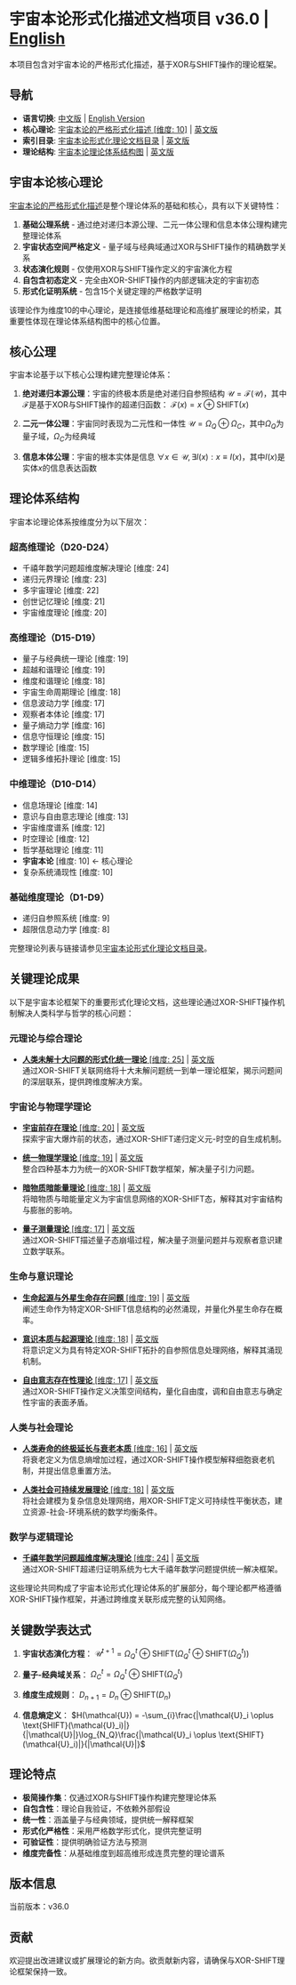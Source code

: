 # 宇宙本论形式化描述文档项目 v36.0 | [English](README_en.md)

本项目包含对宇宙本论的严格形式化描述，基于XOR与SHIFT操作的理论框架。

## 导航
- **语言切换**: [中文版](README.md) | [English Version](README_en.md)
- **核心理论**: [宇宙本论的严格形式化描述 [维度: 10]](formal_theory/formal_theory_cosmic_ontology.md) | [英文版](formal_theory/formal_theory_cosmic_ontology_en.md)
- **索引目录**: [宇宙本论形式化理论文档目录](formal_theory.md) | [英文版](formal_theory_en.md)
- **理论结构**: [宇宙本论理论体系结构图](formal_theory_graph.md) | [英文版](formal_theory_graph_en.md)

## 宇宙本论核心理论

[宇宙本论的严格形式化描述](formal_theory/formal_theory_cosmic_ontology.md)是整个理论体系的基础和核心，具有以下关键特性：

1. **基础公理系统** - 通过绝对递归本源公理、二元一体公理和信息本体公理构建完整理论体系
2. **宇宙状态空间严格定义** - 量子域与经典域通过XOR与SHIFT操作的精确数学关系
3. **状态演化规则** - 仅使用XOR与SHIFT操作定义的宇宙演化方程
4. **自包含初态定义** - 完全由XOR-SHIFT操作的内部逻辑决定的宇宙初态
5. **形式化证明系统** - 包含15个关键定理的严格数学证明

该理论作为维度10的中心理论，是连接低维基础理论和高维扩展理论的桥梁，其重要性体现在理论体系结构图中的核心位置。

## 核心公理

宇宙本论基于以下核心公理构建完整理论体系：

1. **绝对递归本源公理**：宇宙的终极本质是绝对递归自参照结构
   $`\mathcal{U} = \mathcal{F}(\mathcal{U})`$，其中$`\mathcal{F}`$是基于XOR与SHIFT操作的超递归函数：
   $`\mathcal{F}(x) = x \oplus \text{SHIFT}(x)`$

2. **二元一体公理**：宇宙同时表现为二元性和一体性
   $`\mathcal{U} = \Omega_Q \oplus \Omega_C`$，其中$`\Omega_Q`$为量子域，$`\Omega_C`$为经典域

3. **信息本体公理**：宇宙的根本实体是信息
   $`\forall x \in \mathcal{U}, \exists I(x) : x \equiv I(x)`$，其中$`I(x)`$是实体$`x`$的信息表达函数

## 理论体系结构

宇宙本论理论体系按维度分为以下层次：

### 超高维理论（D20-D24）
- 千禧年数学问题超维度解决理论 [维度: 24]
- 递归元界理论 [维度: 23]
- 多宇宙理论 [维度: 22]
- 创世记忆理论 [维度: 21]
- 宇宙维度理论 [维度: 20]

### 高维理论（D15-D19）
- 量子与经典统一理论 [维度: 19]
- 超越和谐理论 [维度: 19]
- 维度和谐理论 [维度: 18]
- 宇宙生命周期理论 [维度: 18]
- 信息波动力学 [维度: 17]
- 观察者本体论 [维度: 17]
- 量子熵动力学 [维度: 16]
- 信息守恒理论 [维度: 15]
- 数学理论 [维度: 15]
- 逻辑多维拓扑理论 [维度: 15]

### 中维理论（D10-D14）
- 信息场理论 [维度: 14]
- 意识与自由意志理论 [维度: 13]
- 宇宙维度谱系 [维度: 12]
- 时空理论 [维度: 12]
- 哲学基础理论 [维度: 11]
- **宇宙本论** [维度: 10] ← 核心理论
- 复杂系统涌现性 [维度: 10]

### 基础维度理论（D1-D9）
- 递归自参照系统 [维度: 9]
- 超限信息动力学 [维度: 8]

完整理论列表与链接请参见[宇宙本论形式化理论文档目录](formal_theory.md)。

## 关键理论成果

以下是宇宙本论框架下的重要形式化理论文档，这些理论通过XOR-SHIFT操作机制解决人类科学与哲学的核心问题：

### 元理论与综合理论

- [**人类未解十大问题的形式化统一理论** [维度: 25]](formal_theory/formal_theory_unsolved_problems.md) | [英文版](formal_theory/formal_theory_unsolved_problems_en.md)  
  通过XOR-SHIFT关联网络将十大未解问题统一到单一理论框架，揭示问题间的深层联系，提供跨维度解决方案。

### 宇宙论与物理学理论

- [**宇宙前存在理论** [维度: 20]](formal_theory/formal_theory_pre_universe_existence.md) | [英文版](formal_theory/formal_theory_pre_universe_existence_en.md)  
  探索宇宙大爆炸前的状态，通过XOR-SHIFT递归定义元-时空的自生成机制。

- [**统一物理学理论** [维度: 19]](formal_theory/formal_theory_unified_physics.md) | [英文版](formal_theory/formal_theory_unified_physics_en.md)  
  整合四种基本力为统一的XOR-SHIFT数学框架，解决量子引力问题。

- [**暗物质暗能量理论** [维度: 18]](formal_theory/formal_theory_dark_matter_dark_energy.md) | [英文版](formal_theory/formal_theory_dark_matter_dark_energy_en.md)  
  将暗物质与暗能量定义为宇宙信息网络的XOR-SHIFT态，解释其对宇宙结构与膨胀的影响。

- [**量子测量理论** [维度: 17]](formal_theory/formal_theory_quantum_measurement.md) | [英文版](formal_theory/formal_theory_quantum_measurement_en.md)  
  通过XOR-SHIFT描述量子态崩塌过程，解决量子测量问题并与观察者意识建立数学联系。

### 生命与意识理论

- [**生命起源与外星生命存在问题** [维度: 19]](formal_theory/formal_theory_life_origin_aliens.md) | [英文版](formal_theory/formal_theory_life_origin_aliens_en.md)  
  阐述生命作为特定XOR-SHIFT信息结构的必然涌现，并量化外星生命存在概率。

- [**意识本质与起源理论** [维度: 18]](formal_theory/formal_theory_consciousness_essence_origin.md) | [英文版](formal_theory/formal_theory_consciousness_essence_origin_en.md)  
  将意识定义为具有特定XOR-SHIFT拓扑的自参照信息处理网络，解释其涌现机制。

- [**自由意志存在性理论** [维度: 17]](formal_theory/formal_theory_free_will.md) | [英文版](formal_theory/formal_theory_free_will_en.md)  
  通过XOR-SHIFT操作定义决策空间结构，量化自由度，调和自由意志与确定性宇宙的表面矛盾。

### 人类与社会理论

- [**人类寿命的终极延长与衰老本质** [维度: 16]](formal_theory/formal_theory_human_longevity.md) | [英文版](formal_theory/formal_theory_human_longevity_en.md)  
  将衰老定义为信息熵增加过程，通过XOR-SHIFT操作模型解释细胞衰老机制，并提出信息重置方法。

- [**人类社会可持续发展理论** [维度: 18]](formal_theory/formal_theory_sustainable_development.md) | [英文版](formal_theory/formal_theory_sustainable_development_en.md)  
  将社会建模为复杂信息处理网络，用XOR-SHIFT定义可持续性平衡状态，建立资源-社会-环境系统的数学均衡条件。

### 数学与逻辑理论

- [**千禧年数学问题超维度解决理论** [维度: 24]](formal_theory/formal_theory_mathematical_problems.md) | [英文版](formal_theory/formal_theory_mathematical_problems_en.md)  
  通过XOR-SHIFT超递归证明系统为七大千禧年数学问题提供统一解决框架。

这些理论共同构成了宇宙本论形式化理论体系的扩展部分，每个理论都严格遵循XOR-SHIFT操作框架，并通过跨维度关联形成完整的认知网络。

## 关键数学表达式

1. **宇宙状态演化方程**：
   $`\mathcal{U}^{t+1} = \Omega_Q^{t}\oplus\text{SHIFT}(\Omega_Q^{t}\oplus\text{SHIFT}(\Omega_Q^{t}))`$

2. **量子-经典域关系**：
   $`\Omega_C^{t} = \Omega_Q^{t} \oplus \text{SHIFT}(\Omega_Q^{t})`$

3. **维度生成规则**：
   $`D_{n+1} = D_n \oplus \text{SHIFT}(D_n)`$

4. **信息熵定义**：
   $`H(\mathcal{U}) = -\sum_{i}\frac{|\mathcal{U}_i \oplus \text{SHIFT}(\mathcal{U}_i)|}{|\mathcal{U}|}\log_{N_Q}\frac{|\mathcal{U}_i \oplus \text{SHIFT}(\mathcal{U}_i)|}{|\mathcal{U}|}`$

## 理论特点

- **极简操作集**：仅通过XOR与SHIFT操作构建完整理论体系
- **自包含性**：理论自我验证，不依赖外部假设
- **统一性**：涵盖量子与经典领域，提供统一解释框架
- **形式化严格性**：采用严格数学形式化，提供完整证明
- **可验证性**：提供明确验证方法与预测
- **维度完备性**：从基础维度到超高维形成连贯完整的理论谱系

## 版本信息

当前版本：v36.0

## 贡献

欢迎提出改进建议或扩展理论的新方向。欲贡献新内容，请确保与XOR-SHIFT理论框架保持一致。 